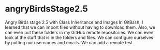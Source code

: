 # angryBirdsStage2.5
Angry Birds stage 2.5 with Class Inheritance and Images
In GitBash, I learned that we can import files without having to download them.
Also, we can even put these folders in my GitHub remote repositories.
We can even look at the stuff that is in the folders and files.
We can configure ourselves by putting our usernames and emails.
We can add a remote test.